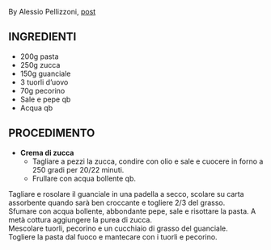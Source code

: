 By Alessio Pellizzoni, [post](https://www.instagram.com/reel/DA-wlWhiGLq/?utm_source=ig_web_copy_link&igsh=MzRlODBiNWFlZA==)
## INGREDIENTI
- 200g pasta  
- 250g zucca  
- 150g guanciale  
- 3 tuorli d’uovo  
- 70g pecorino  
- Sale e pepe qb  
- Acqua qb  
  
## PROCEDIMENTO
- **Crema di zucca**
	- Tagliare a pezzi la zucca, condire con olio e sale e cuocere in forno a 250 gradi per 20/22 minuti.  
	- Frullare con acqua bollente qb.  

Tagliare e rosolare il guanciale in una padella a secco, scolare su carta assorbente quando sarà ben croccante e togliere 2/3 del grasso.  
Sfumare con acqua bollente, abbondante pepe, sale e risottare la pasta. A metà cottura aggiungere la purea di zucca.  
Mescolare tuorli, pecorino e un cucchiaio di grasso del guanciale.  
Togliere la pasta dal fuoco e mantecare con i tuorli e pecorino.